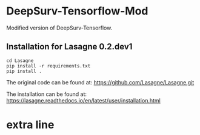 # DeepSurv-Tensorflow-Mod

Modified version of DeepSurv-Tensorflow.

## Installation for Lasagne 0.2.dev1
    cd Lasagne
    pip install -r requirements.txt
    pip install .

The original code can be found at:
https://github.com/Lasagne/Lasagne.git

The installation can be found at: 
https://lasagne.readthedocs.io/en/latest/user/installation.html

# extra line
